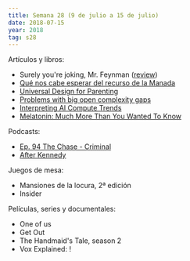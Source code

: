 ```yaml
---
title: Semana 28 (9 de julio a 15 de julio)
date: 2018-07-15
year: 2018
tag: s28
---
```


Artículos y libros:

- Surely you're joking, Mr. Feynman ([review](https://www.goodreads.com/review/show/2454326163))
- [Qué nos cabe esperar del recurso de la Manada](https://asihablociceron.blogspot.com/2018/07/que-nos-cabe-esperar-en-el-recurso-de.html)
- [Universal Design for Parenting](https://thingofthings.wordpress.com/2018/07/06/universal-design-for-parenting/)
- [Problems with big open complexity gaps](https://cstheory.stackexchange.com/questions/30624)
- [Interpreting AI Compute Trends](https://aiimpacts.org/interpreting-ai-compute-trends/)
- [Melatonin: Much More Than You Wanted To Know](http://slatestarcodex.com/2018/07/10/melatonin-much-more-than-you-wanted-to-know/)

Podcasts:

- [Ep. 94 The Chase - Criminal](https://thisiscriminal.com/episode-94-the-chase-7-5-2018)
- [After Kennedy](https://www.newyorker.com/podcast/comment/after-kennedy)

Juegos de mesa:

- Mansiones de la locura, 2ª edición
- Insider

Películas, series y documentales:

- One of us
- Get Out
- The Handmaid's Tale, season 2
- Vox Explained: !
